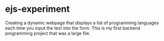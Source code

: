 # ejs-experiment
Creating a dynamic webpage that displays a list of programming languages each time you input the text into the form.
This is my first backend programming project that was a large file. 
